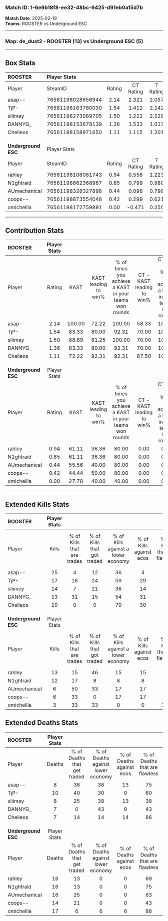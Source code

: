 ### Match ID: 1-6e9b18f8-ee32-48bc-9425-d91eb0a15d7b  
**Match Date**: 2025-02-19  
**Teams**: ROOSTER vs Underground ESC  

---  

### **Map**: de_dust2 - ROOSTER (13) vs Underground ESC (5)  
---  

## Box Stats  

| **ROOSTER**         | Player Stats      |        |           |          |        |       |       |         |        |      |     |
| :- | :- | :-: | :-: | :-: | :-: | :-: | :-: | :-: | :-: | :-: | :-: |
| Player              | SteamID           | Rating | CT Rating | T Rating |  KAST  |  ADR  | Kills | Assists | Deaths | K/D  | HS% |
| asap--              | 76561198028656944 |  2.14  |   2.321   |  2.057   | 100.00 | 118.1 |  25   |    2    |   8    | 3.13 | 48  |
| TjP-                | 76561198163780030 |  1.54  |   1.412   |  2.142   | 83.33  | 99.7  |  17   |    5    |   10   | 1.70 | 64  |
| sliimey             | 76561198273089705 |  1.50  |   1.222   |  2.229   | 88.89  | 96.4  |  14   |    8    |   8    | 1.75 | 64  |
| DANNYG_             | 76561198153678139 |  1.36  |   1.533   |  1.017   | 83.33  | 73.4  |  13   |    7    |   7    | 1.86 | 61  |
| Chelleos            | 76561198158971650 |  1.11  |   1.115   |  1.201   | 72.22  | 66.9  |  10   |    6    |   7    | 1.43 | 30  |
|                     |                   |        |           |          |        |       |       |         |        |      |     |
|                     |                   |        |           |          |        |       |       |         |        |      |     |
|                     |                   |        |           |          |        |       |       |         |        |      |     |
| **Underground ESC** | Player Stats      |        |           |          |        |       |       |         |        |      |     |
| Player              | SteamID           | Rating | CT Rating | T Rating |  KAST  |  ADR  | Kills | Assists | Deaths | K/D  | HS% |
| rahley              | 76561198106081743 |  0.94  |   0.558   |  1.223   | 61.11  | 85.9  |  13   |    1    |   16   | 0.81 | 53  |
| N1ghtraid           | 76561198862368967 |  0.85  |   0.799   |  0.980   | 61.11  | 72.8  |  12   |    1    |   16   | 0.75 | 66  |
| AUmechanical        | 76561198328327898 |  0.44  |   0.096   |  0.799   | 55.56  | 43.8  |   6   |    4    |   16   | 0.38 | 50  |
| coops--             | 76561198873554048 |  0.42  |   0.299   |  0.621   | 44.44  | 49.6  |   6   |    1    |   14   | 0.43 | 50  |
| omichellla          | 76561198172759891 |  0.00  |  -0.471   |  0.250   | 27.78  | 19.9  |   3   |    2    |   17   | 0.18 | 33  |
---  

## Contribution Stats  

| **ROOSTER**         | Player Stats |        |                      |                                                        |                           |                                                             |                          |                                                            |
| :- | :-: | :-: | :-: | :-: | :-: | :-: | :-: | :-: |
| Player              |    Rating    |  KAST  | KAST leading to win% | % of times you achieve a KAST in your teams won rounds | CT - KAST leading to win% | CT - % of times you achieve a KAST in your teams won rounds | T - KAST leading to win% | T - % of times you achieve a KAST in your teams won rounds |
| asap--              |     2.14     | 100.00 |        72.22         |                         100.00                         |           58.33           |                           100.00                            |          100.00          |                           100.00                           |
| TjP-                |     1.54     | 83.33  |        80.00         |                         92.31                          |           70.00           |                           100.00                            |          100.00          |                           83.33                            |
| sliimey             |     1.50     | 88.89  |        81.25         |                         100.00                         |           70.00           |                           100.00                            |          100.00          |                           100.00                           |
| DANNYG_             |     1.36     | 83.33  |        80.00         |                         92.31                          |           70.00           |                           100.00                            |          100.00          |                           83.33                            |
| Chelleos            |     1.11     | 72.22  |        92.31         |                         92.31                          |           87.50           |                           100.00                            |          100.00          |                           83.33                            |
|                     |              |        |                      |                                                        |                           |                                                             |                          |                                                            |
|                     |              |        |                      |                                                        |                           |                                                             |                          |                                                            |
|                     |              |        |                      |                                                        |                           |                                                             |                          |                                                            |
| **Underground ESC** | Player Stats |        |                      |                                                        |                           |                                                             |                          |                                                            |
| Player              |    Rating    |  KAST  | KAST leading to win% | % of times you achieve a KAST in your teams won rounds | CT - KAST leading to win% | CT - % of times you achieve a KAST in your teams won rounds | T - KAST leading to win% | T - % of times you achieve a KAST in your teams won rounds |
| rahley              |     0.94     | 61.11  |        36.36         |                         80.00                          |           0.00            |                            0.00                             |          50.00           |                           80.00                            |
| N1ghtraid           |     0.85     | 61.11  |        36.36         |                         80.00                          |           0.00            |                            0.00                             |          50.00           |                           80.00                            |
| AUmechanical        |     0.44     | 55.56  |        40.00         |                         80.00                          |           0.00            |                            0.00                             |          50.00           |                           80.00                            |
| coops--             |     0.42     | 44.44  |        50.00         |                         80.00                          |           0.00            |                            0.00                             |          66.67           |                           80.00                            |
| omichellla          |     0.00     | 27.78  |        40.00         |                         40.00                          |           0.00            |                            0.00                             |          40.00           |                           40.00                            |
---  

## Extended Kills Stats  

| **ROOSTER**         | Player Stats |                            |                            |                                    |                         |                              |                                 |                                       |                    |           |
| :- | :-: | :-: | :-: | :-: | :-: | :-: | :-: | :-: | :-: | :-: |
| Player              |    Kills     | % of Kills that are trades | % of Kills that got traded | % of Kills against a lower economy | % of Kills against ecos | % of Kills that are flawless | % of Kills that are close duels | % of Kills that are assisted by flash | Pistol Round Kills | AWP Kills |
| asap--              |      25      |             4              |             12             |                 36                 |            4            |              68              |                8                |                  12                   |         3          |     0     |
| TjP-                |      17      |             18             |             24             |                 59                 |           29            |              88              |                6                |                  12                   |         2          |     0     |
| sliimey             |      14      |             7              |             21             |                 36                 |           14            |              71              |                7                |                   7                   |         3          |     0     |
| DANNYG_             |      13      |             31             |             15             |                 54                 |           31            |              38              |               23                |                   0                   |         0          |     1     |
| Chelleos            |      10      |             0              |             0              |                 70                 |           30            |              70              |                0                |                   0                   |         1          |     6     |
|                     |              |                            |                            |                                    |                         |                              |                                 |                                       |                    |           |
|                     |              |                            |                            |                                    |                         |                              |                                 |                                       |                    |           |
|                     |              |                            |                            |                                    |                         |                              |                                 |                                       |                    |           |
| **Underground ESC** | Player Stats |                            |                            |                                    |                         |                              |                                 |                                       |                    |           |
| Player              |    Kills     | % of Kills that are trades | % of Kills that got traded | % of Kills against a lower economy | % of Kills against ecos | % of Kills that are flawless | % of Kills that are close duels | % of Kills that are assisted by flash | Pistol Round Kills | AWP Kills |
| rahley              |      13      |             15             |             46             |                 15                 |           15            |              54              |                8                |                   8                   |         2          |     0     |
| N1ghtraid           |      12      |             17             |             8              |                 8                  |            8            |              75              |                8                |                   0                   |         2          |     6     |
| AUmechanical        |      6       |             50             |             33             |                 17                 |           17            |              50              |                0                |                   0                   |         1          |     0     |
| coops--             |      6       |             33             |             0              |                 17                 |           17            |              33              |               17                |                  17                   |         0          |     0     |
| omichellla          |      3       |             33             |             33             |                 0                  |            0            |             100              |                0                |                   0                   |         0          |     0     |
## Extended Deaths Stats  

| **ROOSTER**         | Player Stats |                             |                                   |                          |                               |                            |                           |               |
| :- | :-: | :-: | :-: | :-: | :-: | :-: | :-: | :-: |
| Player              |    Deaths    | % of Deaths that get traded | % of Deaths against lower economy | % of Deaths against ecos | % of Deaths that are flawless | % of Deaths that are close | % of Deaths while blinded | Deaths to AWP |
| asap--              |      8       |             38              |                38                 |            13            |              75               |             0              |             0             |       1       |
| TjP-                |      10      |             40              |                30                 |            0             |              60               |             10             |            10             |       2       |
| sliimey             |      8       |             25              |                38                 |            13            |              38               |             25             |            13             |       1       |
| DANNYG_             |      7       |              0              |                43                 |            0             |              43               |             0              |             0             |       1       |
| Chelleos            |      7       |             14              |                14                 |            14            |              86               |             0              |             0             |       1       |
|                     |              |                             |                                   |                          |                               |                            |                           |               |
|                     |              |                             |                                   |                          |                               |                            |                           |               |
|                     |              |                             |                                   |                          |                               |                            |                           |               |
| **Underground ESC** | Player Stats |                             |                                   |                          |                               |                            |                           |               |
| Player              |    Deaths    | % of Deaths that get traded | % of Deaths against lower economy | % of Deaths against ecos | % of Deaths that are flawless | % of Deaths that are close | % of Deaths while blinded | Deaths to AWP |
| rahley              |      16      |             13              |                 0                 |            0             |              69               |             6              |            19             |       2       |
| N1ghtraid           |      16      |             13              |                 0                 |            0             |              75               |             19             |             0             |       1       |
| AUmechanical        |      16      |             25              |                 0                 |            0             |              63               |             13             |             6             |       1       |
| coops--             |      14      |             21              |                 0                 |            0             |              43               |             0              |             7             |       2       |
| omichellla          |      17      |              6              |                 6                 |            6             |              88               |             6              |             6             |       1       |

